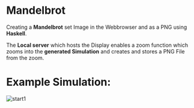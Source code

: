 # Mandelbrot
Creating a **Mandelbrot** set Image in the Webbrowser and as a PNG using **Haskell**.

The **Local server** which hosts the Display enables a zoom function which zooms into the **generated Simulation** and creates and stores a PNG File from the zoom.

# Example Simulation: 
![start1](https://github.com/user-attachments/assets/8ef76a7b-6550-4786-8cdd-da231742e157)
